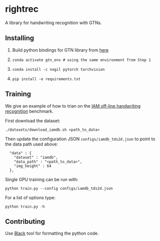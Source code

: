 # rightrec

A library for handwriting recognition with GTNs.

## Installing

1. Build python bindings for GTN library from [here](https://github.com/fairinternal/gtn#using-python-bindings)

2. `conda activate gtn_env # using the same environment from Step 1`

3. `conda install -c nogil pytorch torchvision`

4. `pip install -e requirements.txt`

## Training

We give an example of how to trian on the [IAM off-line handwriting recognition](http://www.fki.inf.unibe.ch/databases/iam-handwriting-database)
benchmark.

First download the dataset:
```
./datasets/download_iamdb.sh <path_to_data>
```

Then update the configuration JSON `configs/iamdb_tds2d.json` to point to the
data path used above:
```
  "data" : {
    "dataset" : "iamdb",
    "data_path" : "<path_to_data>",
    "img_height" : 64
  },
```

Single GPU training can be run with:
```
python train.py --config configs/iamdb_tds2d.json
```

For a list of options type:
```
python train.py -h
```

## Contributing

Use [Black](https://github.com/psf/black) tool for formatting the python code.
